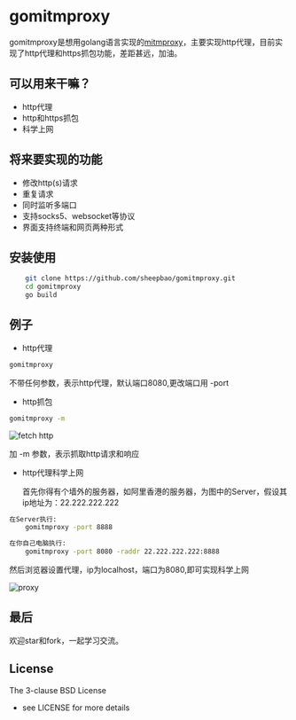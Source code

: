 # gomitmproxy

gomitmproxy是想用golang语言实现的[mitmproxy](https://mitmproxy.org/)，主要实现http代理，目前实现了http代理和https抓包功能，差距甚远，加油。


## 可以用来干嘛？

* http代理
* http和https抓包
* 科学上网

## 将来要实现的功能

* 修改http(s)请求
* 重复请求
* 同时监听多端口
* 支持socks5、websocket等协议
* 界面支持终端和网页两种形式

## 安装使用

```bash
    git clone https://github.com/sheepbao/gomitmproxy.git
    cd gomitmproxy 
    go build 
```

## 例子

* http代理

```bash
gomitmproxy 
```
不带任何参数，表示http代理，默认端口8080,更改端口用 -port 

* http抓包

```bash
gomitmproxy -m 
```

![fetch http](https://raw.githubusercontent.com/sheepbao/gomitmproxy/develop/doc/goproxy.png)

加 -m 参数，表示抓取http请求和响应

* http代理科学上网

    首先你得有个墙外的服务器，如阿里香港的服务器，为图中的Server，假设其ip地址为：22.222.222.222

```bash
在Server执行:
    gomitmproxy -port 8888
```

```bash
在你自己电脑执行:
    gomitmproxy -port 8080 -raddr 22.222.222.222:8888
```
然后浏览器设置代理，ip为localhost，端口为8080,即可实现科学上网

![proxy](https://raw.githubusercontent.com/sheepbao/gomitmproxy/develop/doc/proxy.png) 

## 最后

欢迎star和fork，一起学习交流。
## License

The 3-clause BSD License  
- see LICENSE for more details
